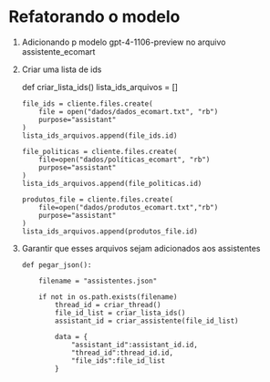 # Refatorando o modelo

1. Adicionando p modelo gpt-4-1106-preview no arquivo assistente_ecomart
2.  Criar uma lista de ids 

    def criar_lista_ids()
        lista_ids_arquivos = []

        file_ids = cliente.files.create(
            file = open("dados/dados_ecomart.txt", "rb")
            purpose="assistant"
        )
        lista_ids_arquivos.append(file_ids.id)

        file_politicas = cliente.files.create(
            file=open("dados/políticas_ecomart", "rb")
            purpose="assistant"
        )
        lista_ids_arquivos.append(file_politicas.id)

        produtos_file = cliente.files.create(
            file=open("dados/produtos_ecomart.txt","rb")
            purpose="assistant"
        )
        lista_ids_arquivos.append(produtos_file.id)

3.  Garantir que esses arquivos sejam adicionados aos assistentes

        def pegar_json():

            filename = "assistentes.json"

            if not in os.path.exists(filename)
                thread_id = criar_thread()
                file_id_list = criar_lista_ids()
                assistant_id = criar_assistente(file_id_list)

                data = {
                    "assistant_id":assistant_id.id,
                    "thread_id":thread_id.id,
                    "file_ids":file_id_list
                }